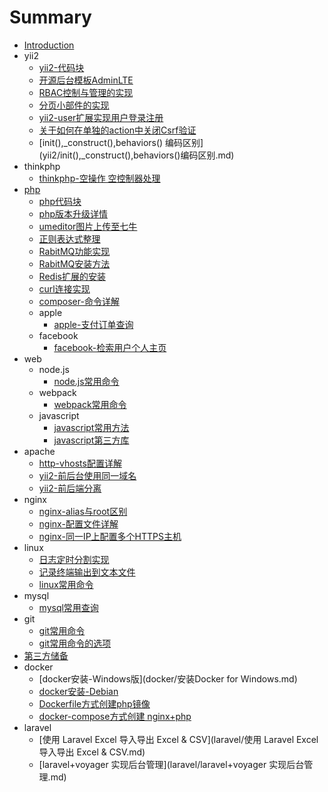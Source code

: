 # Summary

* [Introduction](README.md)
* yii2
  * [yii2-代码块](yii2/yii2代码块.md)
  * [开源后台模板AdminLTE](yii2/使用开源后台模板adminlte.md)
  * [RBAC控制与管理的实现](yii2/后台实现rbac权限管理方法.md)
  * [分页小部件的实现](yii2/分页小部件的实现.md)
  * [yii2-user扩展实现用户登录注册](yii2/yii2-user扩展实现用户登录注册.md)
  * [关于如何在单独的action中关闭Csrf验证](yii2/在单独的action中关闭csrf验证.md)
  * \[init\(\),\_construct\(\),behaviors\(\) 编码区别\]\(yii2/init\(\),\_construct\(\),behaviors\(\)编码区别.md\)
* thinkphp
  * [thinkphp-空操作 空控制器处理](thinkphp/thinkphp-空操作-空控制器处理.md)
* [php](php.md)
  * [php代码块](php/php代码块.md)
  * [php版本升级详情](php/php版本升级详情.md)
  * [umeditor图片上传至七牛](php/umeditor图片上传至七牛.md)
  * [正则表达式整理](php/正则表达式整理.md)
  * [RabitMQ功能实现](php/rabbitmq功能实现.md)
  * [RabitMQ安装方法](php/rabbitmq安装方法.md)
  * [Redis扩展的安装](php/redis扩展的安装.md)
  * [curl连接实现](php/curl连接实现.md)
  * [composer-命令详解](php/composer常用命令.md)
  * apple
    * [apple-支付订单查询](php/apple/苹果内购订单验证.md)
  * facebook
    * [facebook-检索用户个人主页](php/facebook/facebook-检索用户个人主页.md)
* web
  * node.js
    * [node.js常用命令](web/node.js/Node.js-常用命令.md)
  * webpack
    * [webpack常用命令](web/webpack/webpack-常用命令.md)
  * javascript
    * [javascript常用方法](web/javascript/javascript常用方法.md)
    * [javascript第三方库](web/javascript/javascript第三方库.md)
* apache
  * [http-vhosts配置详解](apche/http-vhosts配置详解.md)
  * [yii2-前后台使用同一域名](apche/yii2-前后台使用同一域名.md)
  * [yii2-前后端分离](apche/yii2-前后端分离.md)
* nginx
  * [nginx-alias与root区别](nginx/nginx-alias与root区别.md)
  * [nginx-配置文件详解](nginx/nginx-.md)
  * [nginx-同一IP上配置多个HTTPS主机](nginx/nginx-同一IP配置多个https主机.md)
* linux
  * [日志定时分割实现](linux/日志定时分割实现.md)
  * [记录终端输出到文本文件](linux/记录终端输出到文本文件.md)
  * [linux常用命令](linux/linux常用命令.md)
* mysql
  * [mysql常用查询](mysql/mysql常用查询.md)
* git
  * [git常用命令](git/git常用命令.md)
  * [git常用命令的选项](git/git常用命令选项.md)
* [第三方储备](third_party_reserves/第三方储备.md)
* docker
  * [docker安装-Windows版](docker/安装Docker for Windows.md)
  * [docker安装-Debian](docker/docker安装-debian.md)
  * [Dockerfile方式创建php镜像](docker/dockerfile创建镜像.md)
  * [docker-compose方式创建 nginx+php](docker/docker-compose方式创建nginx+php.md)
* laravel
  * [使用 Laravel Excel 导入导出 Excel & CSV](laravel/使用 Laravel Excel 导入导出 Excel & CSV.md)
  * [laravel+voyager 实现后台管理](laravel/laravel+voyager 实现后台管理.md)

